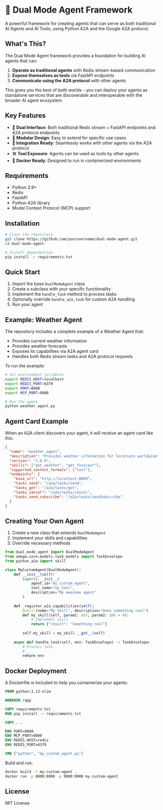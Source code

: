 # 🚀 Dual Mode Agent Framework

A powerful framework for creating agents that can serve as both traditional AI Agents and AI Tools, using Python A2A and the Google A2A protocol.

## What's This?

The Dual Mode Agent framework provides a foundation for building AI agents that can:

1. **Operate as traditional agents** with Redis stream-based communication
2. **Expose themselves as tools** via FastAPI endpoints
3. **Communicate using the A2A protocol** with other agents

This gives you the best of both worlds - you can deploy your agents as standalone services that are discoverable and interoperable with the broader AI agent ecosystem.

## Key Features

- 🔄 **Dual Interface**: Both traditional Redis stream + FastAPI endpoints and A2A protocol endpoints
- 🧩 **Modular Design**: Easy to extend for specific use cases
- 🔌 **Integration Ready**: Seamlessly works with other agents via the A2A protocol
- 🛠️ **Tool Exposure**: Agents can be used as tools by other agents
- 🚢 **Docker Ready**: Designed to run in containerized environments

## Requirements

- Python 3.9+
- Redis
- FastAPI
- Python A2A library
- Model Context Protocol (MCP) support

## Installation

```bash
# Clone the repository
git clone https://github.com/yourusername/dual-mode-agent.git
cd dual-mode-agent

# Install dependencies
pip install -r requirements.txt
```

## Quick Start

1. Import the base `DualModeAgent` class
2. Create a subclass with your specific functionality
3. Implement the `handle_task` method to process tasks
4. Optionally override `handle_a2a_task` for custom A2A handling
5. Run your agent

## Example: Weather Agent

The repository includes a complete example of a Weather Agent that:

- Provides current weather information
- Provides weather forecasts
- Exposes its capabilities via A2A agent card
- Handles both Redis stream tasks and A2A protocol requests

To run the example:

```bash
# Set environment variables
export REDIS_HOST=localhost
export REDIS_PORT=6379
export PORT=8000
export MCP_PORT=9000

# Run the agent
python weather_agent.py
```

## Agent Card Example

When an A2A client discovers your agent, it will receive an agent card like this:

```json
{
  "name": "weather_agent",
  "description": "Provides weather information for locations worldwide",
  "version": "1.0.0",
  "skills": ["get_weather", "get_forecast"],
  "supported_content_formats": ["text"],
  "endpoints": {
    "base_url": "http://localhost:8000",
    "tasks_send": "/a2a/tasks/send",
    "tasks_get": "/a2a/tasks/get",
    "tasks_cancel": "/a2a/tasks/cancel",
    "tasks_send_subscribe": "/a2a/tasks/sendSubscribe"
  }
}
```

## Creating Your Own Agent

1. Create a new class that extends `DualModeAgent`
2. Implement your skills and capabilities
3. Override necessary methods

```python
from dual_mode_agent import DualModeAgent
from omega.core.models.task_models import TaskEnvelope
from python_a2a import skill

class MyCustomAgent(DualModeAgent):
    def __init__(self):
        super().__init__(
            agent_id="my_custom_agent",
            tool_name="my_tool",
            description="My awesome agent"
        )
    
    def _register_a2a_capabilities(self):
        @skill(name="My Skill", description="Does something cool")
        def my_skill(self, param1: str, param2: int = 0):
            # Implement skill
            return {"result": "Something cool"}
        
        self.my_skill = my_skill.__get__(self)
    
    async def handle_task(self, env: TaskEnvelope) -> TaskEnvelope:
        # Process task
        # ...
        return env
```

## Docker Deployment

A Dockerfile is included to help you containerize your agents:

```dockerfile
FROM python:3.13-slim

WORKDIR /app

COPY requirements.txt .
RUN pip install -r requirements.txt

COPY . .

ENV PORT=8000
ENV MCP_PORT=9000
ENV REDIS_HOST=redis
ENV REDIS_PORT=6379

CMD ["python", "my_custom_agent.py"]
```

Build and run:

```bash
docker build -t my-custom-agent .
docker run -p 8000:8000 -p 9000:9000 my-custom-agent
```

## License

MIT License
